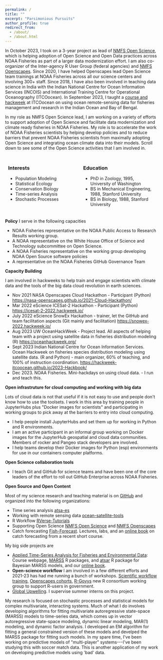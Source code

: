 ```yaml
---
permalink: /
title: ""
excerpt: "Parsimonious Pursuits"
author_profile: true
redirect_from: 
  - /about/
  - /about.html
---
```


In October 2023, I took on a 3-year project as lead of <a href="https://www.fisheries.noaa.gov/science-data/open-science-noaa-fisheries">NMFS Open Science</a>, which is helping adoption of Open Science and Open Data practices across NOAA Fisheries as part of a larger data modernization effort. I am also co-organizer of the Inter-agency R User Group (federal agencies) and <a href="https://nmfs-openscapes.github.io/">NMFS Openscapes</a>.  Since 2020, I have helped Openscapes lead Open Science team trainings at NOAA Fisheries across all our science centers and involving 300+ staff. Since 2018, I have also been involved in teaching data science in India with the Indian National Centre for Ocean Information Services (INCOIS) and International Training Centre for Operational Oceanography (ITCOocean). In September 2023, I taught a <a href="https://hackweek-itcoocean.github.io/2023-Cloudbook/">course and hackweek</a> at ITCOocean on using ocean remote-sensing data for fisheries management and research in the Indian Ocean and Bay of Bengal.

In my role as NMFS Open Science lead, I am working on a variety of efforts to support adoption of Open Science and facilitate data modernization and climate ready fisheries in NOAA Fisheries. My role is to accelerate the work of NOAA Fisheries scientists by helping develop policies and to reduce barriers that  prevent NOAA Fisheries scientists from maximally adopting Open Science and integrating ocean climate data into their models. Scroll down to see some of the Open Science activities that I am involved in.

<style>
.column {
    float: left;
    padding: 10px;
    width: 45%;
}

/* Clear floats after the columns */
.row:after {
    content: "";
    display: table;
    clear: both;
}
</style>

<div class="row">

<div class="column">
<h3>Interests</h3>
<ul class="ul-interests">
<li>Population Modeling</li>
<li>Statistical Ecology</li>
<li>Conservation Biology</li>
<li>Time-series Analysis</li>
<li>Stochastic Processes</li>
</ul>
</div>

<div class="column">
<h3>Education</h3>
<ul class="ul-edu fa-ul">
<li>
<i class="fa fa-university"></i> PhD in Zoology, 1995, University of Washington
</li>

<li>
<i class="fa fa-mortar-board"></i> BS in Mechanical Engineering, 1988, Stanford University
</li>

<li>
<i class="fa fa-mortar-board"></i> BS in Biology, 1988, Stanford University
</li>

</ul>
</div>

</div>

**Policy** I serve in the following capacities

* NOAA Fisheries representative on the NOAA Public Access to Research Results working group.
* A NOAA representative on the White House Office of Science and Technology subcommittee on Open Science.
* A NOAA Fisheries representative on the working group developing NOAA Open Source software policies
* A representative on the NOAA Fisheries GitHub Governance Team

**Capacity Building**

I am involved in hackweeks to help train and engage scientists with climate data and the tools of the big data cloud revolution in earth sciences.

* Nov 2021 NASA Openscapes Cloud Hackathon - Participant (Python) https://nasa-openscapes.github.io/2021-Cloud-Hackathon/
* Mar 2022 eScience ICESat-2 Hackathon - Participant (Python) https://icesat-2-2022.hackweek.io/
* July 2022 eScience SnowEx Hackathon - trainer, let the GitHub and team facilitation aspects (Git mainly and facilitation) https://snowex-2022.hackweek.io/
* Aug 2023 UW OceanHackWeek - Project lead. All aspects of helping team with a project using satellite data in fisheries distribution modeling (R) https://oceanhackweek.org/
* Sept 2023 Indian National Centre for Ocean Information Services. Ocean Hackweek on fisheries species distribution modeling using satellite data. (R and Python) - main organizer, 60% of teaching, and 100% of instruction coordination. https://hackweek-itcoocean.github.io/2023-Hackbook/
* Dec 2023. NOAA Fisheries. Mini-hackdays on using cloud data. - I run and teach this.

**Open infrastruture for cloud computing and working with big data**

Lots of cloud data is not that useful if it is not easy to use and people don't know how to use the toolsets. I work in this area by training people in JupyterHubs plus "Docker images for scientists" and participating in working groups to pick away at the barriers to entry into cloud computing.

* I help people install JupyterHubs and set them up for working in Python and R environments.
* I am an active participant in an informal group working on Docker images for the JupyterHub geospatial and cloud data communities. Members of rocker and Pangeo stack developers are involved.
* I help teams develop their Docker images for Python (esp) environments for use in our containers computer platforms.

**Open Science collaboration tools**

* I teach Git and GitHub for science teams and have been one of the core leaders of the effort to roll out GitHub Enterprise across NOAA Fisheries.

**Open Source and Open Content**

Most of my science research and teaching material is on [GitHub](https://github.com/eeholmes) and organized into the following organizations:

* Time series analysis [atsa-es](https://atsa-es.github.io)
* Working with remote sensing data [ocean-satellite-tools](https://github.com/ocean-satellite-tools)
* R Workflow [RVerse-Tutorials](https://rverse-tutorials.github.io/)
* Supporting Open Science [NMFS Open Science](https://nmfs-opensci-github.io) and [NMFS Openscapes](https://nmfs-openscapes-github.io)
* Catch forecasting [Fish-Forecast](https://github.com/Fish-Forecast). Lectures, labs, and an [online book](https://fish-forecast.github.io/Fish-Forecast-Bookdown) on catch forecasting from a recent short course.

My big side projects are

* [Applied Time-Series Analysis for Fisheries and Environmental Data](https://atsa-es.github.io/): Course webpage, [MARSS](https://atsa-es.github.io/MARSS) R packages, and [atsar](https://atsa-es.github.io/atsar) R package for Bayesian MARSS models, and our [online book](https://atsa-es.github.io/atsa-labs).
* **Open-science workflow** I am involved in a few different efforts and 2021-23 has had me running a bunch of workshops. [Scientific workflow training](https://rverse-tutorials.github.io), [Openscapes cohorts](https://nmfs-openscapes.github.io/), [R-Govys](https://rgovys.github.io/) new R consortium working group to support R-users in government.
* [Global Upwelling](https://github.com/UW-Upwelling-Project). I supervise summer interns on this project.

My research is focused on stochastic processes and statistical models for complex multivariate, interacting systems. Much of what I do involves developing algorithms for fitting multivariate autoregressive state-space (MARSS) models to time-series data, which comes up in vector autoregressive state-space modeling, dynamic linear modeling, MAR(1) modeling, and dynamic factor analysis. I developed an EM algorithm for fitting a general constrained version of these models and develped the MARSS package for fitting such models. In my spare time, I've been working on predictive models of "multi-player" systems---I've been studying this with soccer match data. This is another application of my work on developing predictive models using 'bad' data. 


